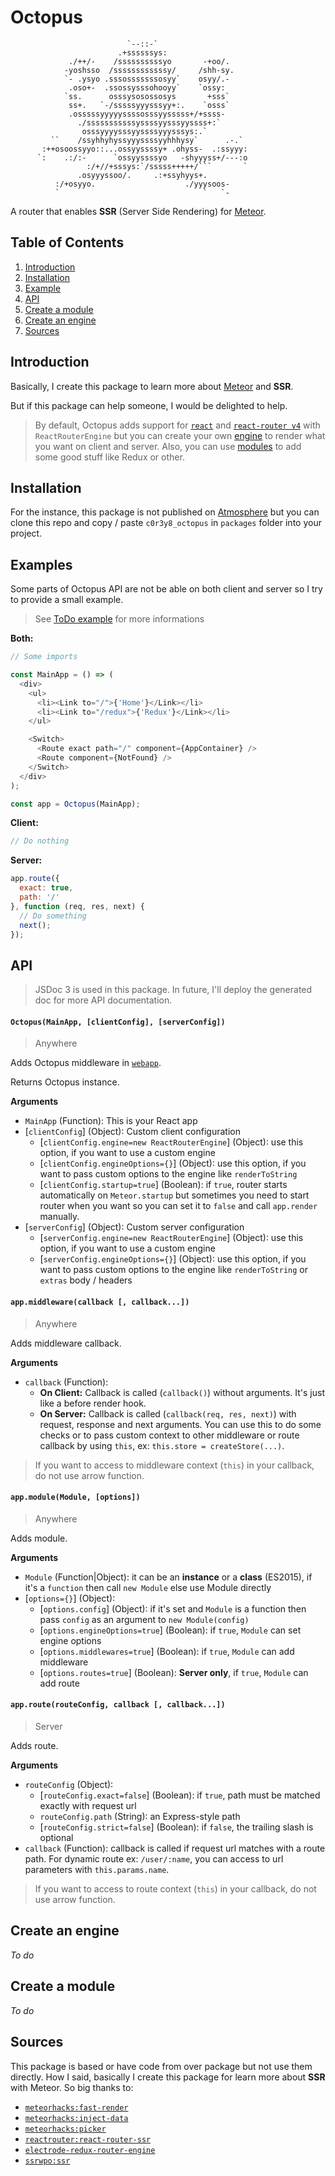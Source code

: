 # Octopus

```
                          `--::-`                                
                        .+ssssssys:                              
             ./++/-    /ssssssssssyo       -+oo/.                
            -yoshsso  /ssssssssssssy/     /shh-sy.               
            `- .ysyo .sssosssssssosyy`    osyy/.-                
             .oso+-  .ssossysssohooyy`    `ossy:                 
            `ss.      osssysosossosys       +sss`                
             ss+.   `-/sssssyyysssyy+:.    `osss`                
             .osssssyyyyyssssosssyysssss+/+ssss-                 
               ./sssssssssssyssssyysssyyssss+:`                  
                osssyyyysssyyssssyyysssys:.`                     
         ``    /ssyhhyhyssyyyssssyyhhhysy`      .-.`             
       :++osoossyyo::...ossyyssssy+ .ohyss-  .:ssyyy:            
      `:    .:/:-      `ossyyssssyo   -shyyyss+/---:o            
                 :/+//+sssys:`/sssss+++++/```       `            
               .osyyyssoo/.     .:+ssyhyys+.                     
          :/+osyyo.                    ./yyysoos-                
          `                                `   `-                
```

A router that enables __SSR__ (Server Side Rendering) for [Meteor](https://www.meteor.com/).

## Table of Contents
1. [Introduction](#introduction)
2. [Installation](#Installation)
3. [Example](#example)
4. [API](#api)
6. [Create a module](#create-a-module)
7. [Create an engine](#create-an-engine)
8. [Sources](#sources)

## Introduction

Basically, I create this package to learn more about [Meteor](https://www.meteor.com/) and __SSR__.

But if this package can help someone, I would be delighted to help.

> By default, Octopus adds support for [`react`](https://github.com/facebook/react) and [`react-router v4`](https://github.com/ReactTraining/react-router/tree/v4) with `ReactRouterEngine` but you can create your own [engine](#create-an-engine) to render what you want on client and server.
Also, you can use [modules](#using-a-module) to add some good stuff like Redux or other.

## Installation

For the instance, this package is not published on [Atmosphere](https://atmospherejs.com/) but you can clone this repo and copy / paste `c0r3y8_octopus` in `packages` folder into your project.

## Examples

Some parts of Octopus API are not be able on both client and server so I try to provide a small example.

> See [ToDo example](https://github.com/C0r3y8/meteor-todos) for more informations

__Both:__
```javascript
// Some imports

const MainApp = () => (
  <div>
    <ul>
      <li><Link to="/">{'Home'}</Link></li>
      <li><Link to="/redux">{'Redux'}</Link></li>
    </ul>

    <Switch>
      <Route exact path="/" component={AppContainer} />
      <Route component={NotFound} />
    </Switch>
  </div>
);

const app = Octopus(MainApp);
```

__Client:__
```javascript
// Do nothing
```

__Server:__
```javascript
app.route({
  exact: true,
  path: '/'
}, function (req, res, next) {
  // Do something
  next();
});
```

## API

> JSDoc 3 is used in this package. In future, I'll deploy the generated doc for more API documentation.

#### `Octopus(MainApp, [clientConfig], [serverConfig])`
> Anywhere

Adds Octopus middleware in [`webapp`](https://github.com/meteor/meteor/tree/devel/packages/webapp).

Returns Octopus instance.

__Arguments__
-  `MainApp` (Function): This is your React app
- [`clientConfig`] (Object): Custom client configuration
  - [`clientConfig.engine=new ReactRouterEngine`] (Object): use this option, if you want to use a custom engine
  - [`clientConfig.engineOptions={}`] (Object): use this option, if you want to pass custom options to the engine like `renderToString`
  - [`clientConfig.startup=true`] (Boolean): if `true`, router starts automatically on `Meteor.startup` but sometimes you need to start router when you want so you can set it to `false` and call `app.render` manually.
- [`serverConfig`] (Object): Custom server configuration
  - [`serverConfig.engine=new ReactRouterEngine`] (Object): use this option, if you want to use a custom engine
  - [`serverConfig.engineOptions={}`] (Object): use this option, if you want to pass custom options to the engine like `renderToString` or `extras` body / headers

#### `app.middleware(callback [, callback...])`
> Anywhere

Adds middleware callback.

__Arguments__
- `callback` (Function):
  - __On Client:__ Callback is called (`callback()`) without arguments. It's just like a before render hook.
  - __On Server:__ Callback is called (`callback(req, res, next)`) with request, response and next arguments. You can use this to do some checks or to pass custom context to other middleware or route callback by using `this`, ex: `this.store = createStore(...)`.

> If you want to access to middleware context (`this`) in your callback, do not use arrow function.

#### `app.module(Module, [options])`
> Anywhere

Adds module.

__Arguments__
- `Module` (Function|Object): it can be an __instance__ or a __class__ (ES2015), if it's a `function` then call `new Module` else use Module directly
- [`options={}`] (Object):
  - [`options.config`] (Object): if it's set and `Module` is a function then pass `config` as an argument to `new Module(config)`
  - [`options.engineOptions=true`] (Boolean): if `true`, `Module` can set engine options
  - [`options.middlewares=true`] (Boolean): if `true`, `Module` can add middleware
  - [`options.routes=true`] (Boolean): __Server only__, if `true`, `Module` can add route

#### `app.route(routeConfig, callback [, callback...])`
> Server

Adds route.

__Arguments__
- `routeConfig` (Object):
  - [`routeConfig.exact=false`] (Boolean): if `true`, path must be matched exactly with request url
  - `routeConfig.path` (String): an Express-style path
  - [`routeConfig.strict=false`] (Boolean): if `false`, the trailing slash is optional
- `callback` (Function): callback is called if request url matches with a route path. For dynamic route ex: `/user/:name`, you can access to url parameters with `this.params.name`.

> If you want to access to route context (`this`) in your callback, do not use arrow function.

## Create an engine

_To do_

## Create a module

_To do_

## Sources

This package is based or have code from over package but not use them directly. How I said, basically I create this package for learn more about __SSR__ with Meteor.
So big thanks to:
- [`meteorhacks:fast-render`](https://github.com/kadirahq/fast-render)
- [`meteorhacks:inject-data`](https://github.com/meteorhacks/inject-data)
- [`meteorhacks:picker`](https://github.com/meteorhacks/picker)
- [`reactrouter:react-router-ssr`](https://github.com/thereactivestack-legacy/meteor-react-router-ssr)
- [`electrode-redux-router-engine`](https://github.com/electrode-io/electrode/tree/762edbafdcd083dbdb0a7978682a08b85b8e8640/packages/electrode-redux-router-engine)
- [`ssrwpo:ssr`](https://github.com/ssrwpo/ssr)

